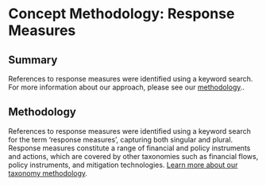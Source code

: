 # Concept Methodology: Response Measures

## Summary

References to response measures were identified using a keyword search. For more information about our approach, please see our [methodology](../README.md)..

## Methodology

References to response measures were identified using a keyword search for the term ‘response measures’, capturing both singular and plural. Response measures constitute a range of financial and policy instruments and actions, which are covered by other taxonomies such as financial flows, policy instruments, and mitigation technologies. [Learn more about our taxonomy methodology](../README.md).
